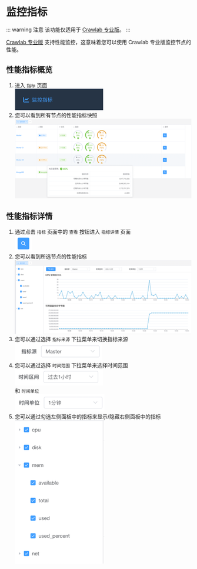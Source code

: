 # 监控指标

::: warning 注意
该功能仅适用于 [Crawlab 专业版](../../pro)。
:::

[Crawlab 专业版](../../pro) 支持性能监控，这意味着您可以使用 Crawlab 专业版监控节点的性能。

## 性能指标概览

1. 进入 `指标` 页面 <br>![metrics-menu](./img/metrics-menu.png)
2. 您可以看到所有节点的性能指标快照 <br>![metrics-overview](./img/metrics-overview.png)

## 性能指标详情

1. 通过点击 `指标` 页面中的 `查看` 按钮进入 `指标详情` 页面 <br>![view-button](./img/view-button.png)
2. 您可以看到所选节点的性能指标 <br>![metrics-detail](./img/metrics-detail.png)
3. 您可以通过选择 `指标来源` 下拉菜单来切换指标来源 <br>![metrics-source](./img/metric-source.png)
4. 您可以通过选择 `时间范围` 下拉菜单来选择时间范围 <br>![time-range](./img/time-range.png) <br>
   和 `时间单位` <br>![time-unit](./img/time-unit.png)
5. 您可以通过勾选左侧面板中的指标来显示/隐藏右侧面板中的指标 <br>![metrics-panel](./img/metrics-panel.png)
